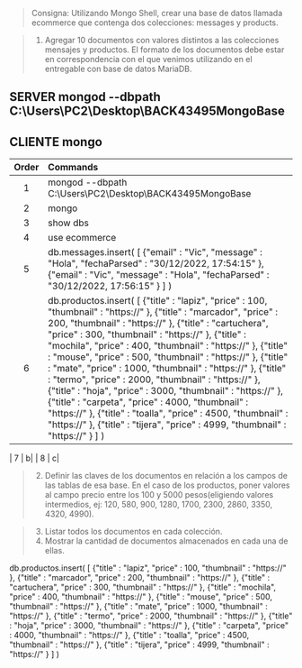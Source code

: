 > Consigna: Utilizando Mongo Shell, crear una base de datos llamada ecommerce que contenga dos colecciones: messages y products.

> 1. Agregar 10 documentos con valores distintos a las colecciones mensajes y productos. El formato de los documentos debe estar en correspondencia con el que venimos utilizando en el entregable con base de datos MariaDB.

## **SERVER** mongod --dbpath C:\Users\PC2\Desktop\BACK43495MongoBase

## **CLIENTE** mongo

| Order | Commands                                                |
| :---: | :------------------------------------------------------ |
|   1   | mongod --dbpath C:\Users\PC2\Desktop\BACK43495MongoBase |
|   2   | mongo                                                   |
|   3   | show dbs                                                |
|   4   | use ecommerce                                           |
|   5   | db.messages.insert( [ {"email" : "Vic", "message" : "Hola", "fechaParsed" : "30/12/2022, 17:54:15" }, {"email" : "Vic", "message" : "Hola", "fechaParsed" : "30/12/2022, 17:56:15" } ] ) |
| 6 |  db.productos.insert( [  {"title" : "lapiz", "price" : 100, "thumbnail" : "https://" }, {"title" : "marcador", "price" : 200, "thumbnail" : "https://" }, {"title" : "cartuchera", "price" : 300, "thumbnail" : "https://" }, {"title" : "mochila", "price" : 400, "thumbnail" : "https://" }, {"title" : "mouse", "price" : 500, "thumbnail" : "https://" }, {"title" : "mate", "price" : 1000, "thumbnail" : "https://" }, {"title" : "termo", "price" : 2000, "thumbnail" : "https://" }, {"title" : "hoja", "price" : 3000, "thumbnail" : "https://" }, {"title" : "carpeta", "price" : 4000, "thumbnail" : "https://" }, {"title" : "toalla", "price" : 4500, "thumbnail" : "https://" }, {"title" : "tijera", "price" : 4999, "thumbnail" : "https://" } ] ) |

| 7 | b|
| 8 | c|

> 2. Definir las claves de los documentos en relación a los campos de las tablas de esa base. En el caso de los productos, poner valores al campo precio entre los 100 y 5000 pesos(eligiendo valores intermedios, ej: 120, 580, 900, 1280, 1700, 2300, 2860, 3350, 4320, 4990).

> 3. Listar todos los documentos en cada colección.
> 4. Mostrar la cantidad de documentos almacenados en cada una de ellas.




db.productos.insert( [  {"title" : "lapiz", "price" : 100, "thumbnail" : "https://" }, {"title" : "marcador", "price" : 200, "thumbnail" : "https://" }, {"title" : "cartuchera", "price" : 300, "thumbnail" : "https://" }, {"title" : "mochila", "price" : 400, "thumbnail" : "https://" }, {"title" : "mouse", "price" : 500, "thumbnail" : "https://" }, {"title" : "mate", "price" : 1000, "thumbnail" : "https://" }, {"title" : "termo", "price" : 2000, "thumbnail" : "https://" }, {"title" : "hoja", "price" : 3000, "thumbnail" : "https://" }, {"title" : "carpeta", "price" : 4000, "thumbnail" : "https://" }, {"title" : "toalla", "price" : 4500, "thumbnail" : "https://" }, {"title" : "tijera", "price" : 4999, "thumbnail" : "https://" } ] )